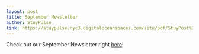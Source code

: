 ```yaml
---
layout: post
title: September Newsletter
author: StuyPulse
link: https://stuypulse.nyc3.digitaloceanspaces.com/site/pdf/StuyPost%20September%202022.pdf
---
```

Check out our September Newsletter right [here](https://stuypulse.nyc3.digitaloceanspaces.com/site/pdf/StuyPost%20September%202022.pdf)!
